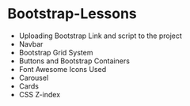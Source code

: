 # Bootstrap-Lessons
<ul>
	<li>Uploading Bootstrap Link and script to the project</li>
	<li>Navbar</li>
	<li>Bootstrap Grid System</li>
	<li>Buttons and Bootstrap Containers</li>
	<li>Font Awesome Icons Used</li>
	<li>Carousel</li>
	<li>Cards</li>
	<li>CSS Z-index</li>
</ul>
